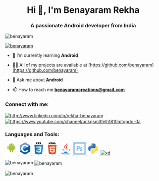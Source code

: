 
<h1 align="center">Hi 👋, I'm Benayaram Rekha</h1>
<h3 align="center">A passionate Android developer from India</h3>

<p align="left"> <img src="https://komarev.com/ghpvc/?username=benayaram&label=Profile%20views&color=0e75b6&style=flat" alt="benayaram" /> </p>

<p align="left"> <a href="https://github.com/ryo-ma/github-profile-trophy"><img src="https://github-profile-trophy.vercel.app/?username=benayaram" alt="benayaram" /></a> </p>

- 🌱 I’m currently learning **Android**

- 👨‍💻 All of my projects are available at [https://github.com/benayaram](https://github.com/benayaram)

- 💬 Ask me about **Android**

- 📫 How to reach me **benayaramcreations@gmail.com**

<h3 align="left">Connect with me:</h3>
<p align="left">
<a href="https://linkedin.com/in/http://www.linkedin.com/in/rekha-benayaram" target="blank"><img align="center" src="https://raw.githubusercontent.com/rahuldkjain/github-profile-readme-generator/master/src/images/icons/Social/linked-in-alt.svg" alt="http://www.linkedin.com/in/rekha-benayaram" height="30" width="40" /></a>
<a href="https://www.youtube.com/c/https://www.youtube.com/channel/uckqsm3felh1810mtgpdo-0a" target="blank"><img align="center" src="https://raw.githubusercontent.com/rahuldkjain/github-profile-readme-generator/master/src/images/icons/Social/youtube.svg" alt="https://www.youtube.com/channel/uckqsm3felh1810mtgpdo-0a" height="30" width="40" /></a>
</p>

<h3 align="left">Languages and Tools:</h3>
<p align="left"> <a href="https://developer.android.com" target="_blank" rel="noreferrer"> <img src="https://raw.githubusercontent.com/devicons/devicon/master/icons/android/android-original-wordmark.svg" alt="android" width="40" height="40"/> </a> <a href="https://www.cprogramming.com/" target="_blank" rel="noreferrer"> <img src="https://raw.githubusercontent.com/devicons/devicon/master/icons/c/c-original.svg" alt="c" width="40" height="40"/> </a> <a href="https://www.w3schools.com/css/" target="_blank" rel="noreferrer"> <img src="https://raw.githubusercontent.com/devicons/devicon/master/icons/css3/css3-original-wordmark.svg" alt="css3" width="40" height="40"/> </a> <a href="https://www.w3.org/html/" target="_blank" rel="noreferrer"> <img src="https://raw.githubusercontent.com/devicons/devicon/master/icons/html5/html5-original-wordmark.svg" alt="html5" width="40" height="40"/> </a> <a href="https://www.java.com" target="_blank" rel="noreferrer"> <img src="https://raw.githubusercontent.com/devicons/devicon/master/icons/java/java-original.svg" alt="java" width="40" height="40"/> </a> <a href="https://www.photoshop.com/en" target="_blank" rel="noreferrer"> <img src="https://raw.githubusercontent.com/devicons/devicon/master/icons/photoshop/photoshop-line.svg" alt="photoshop" width="40" height="40"/> </a> <a href="https://www.python.org" target="_blank" rel="noreferrer"> <img src="https://raw.githubusercontent.com/devicons/devicon/master/icons/python/python-original.svg" alt="python" width="40" height="40"/> </a> <a href="https://www.adobe.com/products/xd.html" target="_blank" rel="noreferrer"> <img src="https://cdn.worldvectorlogo.com/logos/adobe-xd.svg" alt="xd" width="40" height="40"/> </a> </p>

<p><img align="left" src="https://github-readme-stats.vercel.app/api/top-langs?username=benayaram&show_icons=true&locale=en&layout=compact" alt="benayaram" /></p>

<p>&nbsp;<img align="center" src="https://github-readme-stats.vercel.app/api?username=benayaram&show_icons=true&locale=en" alt="benayaram" /></p>

<p><img align="center" src="https://github-readme-streak-stats.herokuapp.com/?user=benayaram&" alt="benayaram" /></p>
